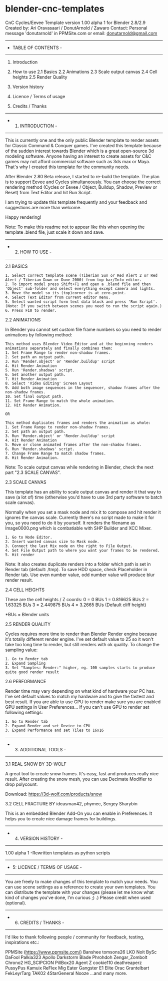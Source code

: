 # blender-cnc-templates

CnC Cycles/Eevee Template version 1.00 alpha 1 for Blender 2.8/2.9
Created by: Ari Oravasaari / DonutArnold / Zawaro
Contact: Personal message 'donutarnold' in PPMSite.com or email: donutarnold@gmail.com

---------------------
- TABLE OF CONTENTS -
---------------------
    
1.  Introduction

2.  How to use
    2.1  Basics
    2.2  Animations
    2.3  Scale output canvas
    2.4  Cell heights
    2.5  Render Quality

3.  Version history

4.  Licence / Terms of usage

5.  Credits / Thanks


-------------------
- 1. INTRODUCTION -
-------------------

This is currently one and the only public Blender template to render assets for Classic Command & Conquer games.
I've created this template because of the sudden interest towards Blender which is a great open-source 3d modeling software.
Anyone having an interest to create assets for C&C games may not afford commercial software such as 3ds max or Maya.
That's why I created this template for the community needs.

After Blender 2.80 Beta release, I started to re-build the template. The plan is to support Eevee and Cycles simultaneously.
You can choose the correct rendering method (Cycles or Eevee / Object, Buildup, Shadow, Preview or Reset) from Text Editor and hit Run Script.

I am trying to update this template frequently and your feedback and suggestions are more than welcome.

Happy rendering!

Note: To make this readme not to appear like this when opening the template .blend file, just scale it down and save.


-----------------
- 2. HOW TO USE -
-----------------

2.1 BASICS

    1. Select correct template scene (Tiberian Sun or Red Alert 2 or Red Alert / Tiberian Dawn or Dune 2000) from top bar/Info editor.
    2. To import model press Shift+F1 and open a .blend file and then 'Object' sub-folder and select everything except camera and lights.
    3. Move the model so its (top)corner is at zero-point.
    4. Select Text Editor from current editor menu.
    5. Select wanted script form text data block and press 'Run Script'. (Note: If you switch between scenes you need to run the script again.)
    6. Press F10 to render.


2.2 ANIMATIONS

In Blender you cannot set custom file frame numbers so you need to render animations by following method:

    This method uses Blender Video Editor and at the beginning renders animations separately and finally combines them:
    1. Set Frame Range to render non-shadow frames.
    2. Set path an output path.
    3. Run 'Render.object' or 'Render.buildup' script
    4. Hit Render Animation
    5. Run 'Render.shadows' script.
    6. Set another output path.
    7. Hit Render Animation
    8. Select 'Video Editing' Screen Layout
    9. Add both image sequences in the sequencer, shadow frames after the non-shadow frames.
    10. Set final output path.
    11. Set Frame Range to match the whole animation.
    12. Hit Render Animation.

    OR

    This method duplicates frames and renders the animation as whole:
    1. Set Frame Range to render non-shadow frames.
    2. Set path an output path.
    3. Run 'Render.object' or 'Render.buildup' script
    4. Hit Render Animation
    5. Move or clone animated frames after the non-shadow frames.
    6. Run 'Render.shadows' script.
    7. Change Frame Range to match shadow frames.
    8. Hit Render Animation.
    
Note: To scale output canvas while rendering in Blender, check the next part "2.3 SCALE CANVAS".


2.3 SCALE CANVAS
    
This template has an ability to scale output canvas and render it that way to save (a lot of)
time (otherwise you'd have to use 3rd party software to batch scale canvas).

Normally when you set a mask node and mix it to compose and hit render it ignores the canvas scale.
Currently there's no script made to make it for you, so you need to do it by yourself.
It renders the filename as Image0000.png which is combatiable with SHP Builder and XCC Mixer.

    1. Go to Node Editor.
    2. Insert wanted canvas size to Mask node.
    3. Connect the last Mix node on the right to File Output.
    4. Set File Output path to where you want your frames to be rendered.
    5. Hit render
    
Note: It also creates duplicate renders into a folder which path is set in Render tab (default: /tmp\).
      To save HDD space, check Placeholder in Render tab.
      Use even number value, odd number value will produce blur render result.


2.4 CELL HEIGHTS

These are the cell heights / Z coords:
    0 = 0 BUs
    1 = 0.816625 BUs
    2 = 1.63325 BUs
    3 = 2.449875 BUs
    4 = 3.2665 BUs (Default cliff height)
    
*BUs = Blender units


2.5 RENDER QUALITY

Cycles requires more time to render than Blender Render engine because it's totally different render engine.
I've set default value to 25 so it won't take too long time to render, but still renders with ok quality.
To change the sampling value:
    
    1. Go to Render tab
    2. Expand Sampling
    3. Set "Samples: Render:" higher, eg. 100 samples starts to produce quite good render result


2.6 PERFORMANCE

Render time may vary depending on what kind of hardware your PC has. 
I've set default values to match my hardware and to give the fastest and best result.
If you are able to use GPU to render make sure you are enabled GPU settings in User Preferences...
If you can't use GPU to render set following settings:
    
    1. Go to Render tab
    2. Expand Render and set Device to CPU
    3. Expand Performance and set Tiles to 16x16


-----------------------
- 3. ADDITIONAL TOOLS -
-----------------------

3.1 REAL SNOW BY 3D-WOLF

A great tool to create snow frames. It's easy, fast and produces really nice result.
After creating the snow mesh, you can use Decimate Modifier to drop polycount.

Download: https://3d-wolf.com/products/snow


3.2 CELL FRACTURE BY ideasman42, phymec, Sergey Sharybin

This is an embedded Blender Add-On you can enable in Preferences.
It helps you to create nice damage frames for buildings.


----------------------
- 4. VERSION HISTORY -
----------------------

1.00 alpha 1
-Rewritten templates as python scripts


-------------------------------
- 5: LICENCE / TERMS OF USAGE -
-------------------------------

You are freely to make changes of this template to match your needs. 
You can use scene settings as a reference to create your own templates. 
You can distribute the template with your changes (please let me know what kind of changes you've done, I'm curious ;) .) 
Please credit when used (optional).


-----------------------
- 6. CREDITS / THANKS -
-----------------------

I'd like to thank following people / community for feedback, testing, inspirations etc.:
    
PPMSite (https://www.ppmsite.com/)
Banshee
tomsons26
LKO
Nolt
BySc
DaFool
Palkia323
Apollo
Darkstorm 
Blade 
Phrohdoh 
Zengar_Zombolt 
Chrono2 
HG_SCIPCION 
PillBox20 
Agent Z
cookie110 
deathreaperz 
PussyPus 
Kamuix 
ReFlex 
Mig Eater
Gangster
E1 Elite
Orac
Grantelbart 
FekLeyrTarg 
TAK02 
4StarGeneral 
Nooze
...and many more.
